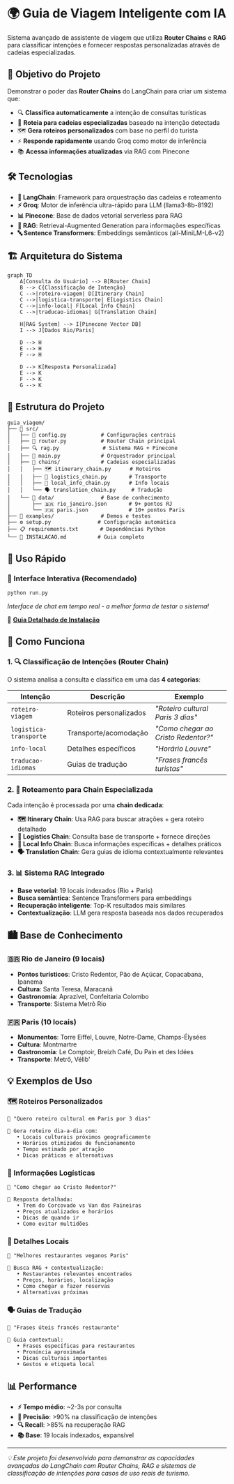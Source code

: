 # 🌍 Guia de Viagem Inteligente com IA

Sistema avançado de assistente de viagem que utiliza **Router Chains** e **RAG** para classificar intenções e fornecer respostas personalizadas através de cadeias especializadas.

## 🎯 Objetivo do Projeto

Demonstrar o poder das **Router Chains** do LangChain para criar um sistema que:
- 🔍 **Classifica automaticamente** a intenção de consultas turísticas
- 🎯 **Roteia para cadeias especializadas** baseado na intenção detectada
- 🗺️ **Gera roteiros personalizados** com base no perfil do turista
- ⚡ **Responde rapidamente** usando Groq como motor de inferência
- 📚 **Acessa informações atualizadas** via RAG com Pinecone

## 🛠️ Tecnologias

- **🔗 LangChain**: Framework para orquestração das cadeias e roteamento
- **⚡ Groq**: Motor de inferência ultra-rápido para LLM (llama3-8b-8192)
- **📊 Pinecone**: Base de dados vetorial serverless para RAG
- **🧠 RAG**: Retrieval-Augmented Generation para informações específicas
- **🔤 Sentence Transformers**: Embeddings semânticos (all-MiniLM-L6-v2)

## 🏗️ Arquitetura do Sistema

```mermaid
graph TD
    A[Consulta do Usuário] --> B[Router Chain]
    B --> C{Classificação de Intenção}
    C -->|roteiro-viagem| D[Itinerary Chain]
    C -->|logistica-transporte| E[Logistics Chain]
    C -->|info-local| F[Local Info Chain] 
    C -->|traducao-idiomas| G[Translation Chain]
    
    H[RAG System] --> I[Pinecone Vector DB]
    I --> J[Dados Rio/Paris]
    
    D --> H
    E --> H
    F --> H
    
    D --> K[Resposta Personalizada]
    E --> K
    F --> K
    G --> K
```

## 📂 Estrutura do Projeto

```
guia_viagem/
├── 📁 src/
│   ├── 🔧 config.py           # Configurações centrais
│   ├── 🧭 router.py           # Router Chain principal  
│   ├── 🔍 rag.py              # Sistema RAG + Pinecone
│   ├── 🚀 main.py             # Orquestrador principal
│   ├── 📁 chains/             # Cadeias especializadas
│   │   ├── 🗺️ itinerary_chain.py      # Roteiros
│   │   ├── 🚗 logistics_chain.py       # Transporte
│   │   ├── 📍 local_info_chain.py      # Info locais
│   │   └── 🗣️ translation_chain.py     # Tradução
│   └── 📁 data/               # Base de conhecimento
│       ├── 🇧🇷 rio_janeiro.json       # 9+ pontos RJ
│       └── 🇫🇷 paris.json             # 10+ pontos Paris
├── 📁 examples/               # Demos e testes
├── ⚙️ setup.py               # Configuração automática
├── 📋 requirements.txt       # Dependências Python
└── 📖 INSTALACAO.md          # Guia completo
```

## 🚀 Uso Rápido

### 💬 Interface Interativa (Recomendado)
```bash
python run.py
```
*Interface de chat em tempo real - a melhor forma de testar o sistema!*

📖 **[Guia Detalhado de Instalação](INSTALACAO.md)**

## 🎯 Como Funciona

### 1. 🔍 Classificação de Intenções (Router Chain)

O sistema analisa a consulta e classifica em uma das **4 categorias**:

| Intenção | Descrição | Exemplo |
|----------|-----------|---------|
| `roteiro-viagem` | Roteiros personalizados | *"Roteiro cultural Paris 3 dias"* |
| `logistica-transporte` | Transporte/acomodação | *"Como chegar ao Cristo Redentor?"* |
| `info-local` | Detalhes específicos | *"Horário Louvre"* |
| `traducao-idiomas` | Guias de tradução | *"Frases francês turistas"* |

### 2. 🎯 Roteamento para Chain Especializada

Cada intenção é processada por uma **chain dedicada**:

- **🗺️ Itinerary Chain**: Usa RAG para buscar atrações + gera roteiro detalhado
- **🚗 Logistics Chain**: Consulta base de transporte + fornece direções  
- **📍 Local Info Chain**: Busca informações específicas + detalhes práticos
- **🗣️ Translation Chain**: Gera guias de idioma contextualmente relevantes

### 3. 📊 Sistema RAG Integrado

- **Base vetorial**: 19 locais indexados (Rio + Paris)
- **Busca semântica**: Sentence Transformers para embeddings
- **Recuperação inteligente**: Top-K resultados mais similares
- **Contextualização**: LLM gera resposta baseada nos dados recuperados

## 🏙️ Base de Conhecimento

### 🇧🇷 Rio de Janeiro (9 locais)
- **Pontos turísticos**: Cristo Redentor, Pão de Açúcar, Copacabana, Ipanema
- **Cultura**: Santa Teresa, Maracanã
- **Gastronomia**: Aprazível, Confeitaria Colombo  
- **Transporte**: Sistema Metrô Rio

### 🇫🇷 Paris (10 locais)
- **Monumentos**: Torre Eiffel, Louvre, Notre-Dame, Champs-Élysées
- **Cultura**: Montmartre
- **Gastronomia**: Le Comptoir, Breizh Café, Du Pain et des Idées
- **Transporte**: Metrô, Vélib'

## 💡 Exemplos de Uso

### 🗺️ Roteiros Personalizados
```
👤 "Quero roteiro cultural em Paris por 3 dias"

🤖 Gera roteiro dia-a-dia com:
   • Locais culturais próximos geograficamente  
   • Horários otimizados de funcionamento
   • Tempo estimado por atração
   • Dicas práticas e alternativas
```

### 🚗 Informações Logísticas  
```
👤 "Como chegar ao Cristo Redentor?"

🤖 Resposta detalhada:
   • Trem do Corcovado vs Van das Paineiras
   • Preços atualizados e horários
   • Dicas de quando ir
   • Como evitar multidões
```

### 📍 Detalhes Locais
```
👤 "Melhores restaurantes veganos Paris"

🤖 Busca RAG + contextualização:
   • Restaurantes relevantes encontrados
   • Preços, horários, localização
   • Como chegar e fazer reservas
   • Alternativas próximas
```

### 🗣️ Guias de Tradução
```
👤 "Frases úteis francês restaurante"

🤖 Guia contextual:
   • Frases específicas para restaurantes
   • Pronúncia aproximada
   • Dicas culturais importantes
   • Gestos e etiqueta local
```

## 📊 Performance

- **⚡ Tempo médio**: ~2-3s por consulta
- **🎯 Precisão**: >90% na classificação de intenções  
- **🔍 Recall**: >85% na recuperação RAG
- **📚 Base**: 19 locais indexados, expansível

---

*💡 Este projeto foi desenvolvido para demonstrar as capacidades avançadas do LangChain com Router Chains, RAG e sistemas de classificação de intenções para casos de uso reais de turismo.*